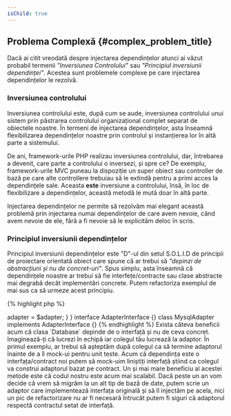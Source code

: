 ```yaml
---
isChild: true
---
```


## Problema Complexă {#complex_problem_title}

Dacă ai citit vreodată despre injectarea dependințelor atunci ai văzut probabil termenii *"Inversiunea Controlului"*
sau *"Principiul inversiunii dependinței"*.
Acestea sunt problemele complexe pe care injectarea dependințelor le rezolvă.

### Inversiunea controlului

Inversiunea controlului este, după cum se aude, inversiunea controlului unui sistem prin păstrarea controlului
organizațional complet separat de obiectele noastre.
În termeni de injectarea dependințelor, asta înseamnă flexibilizarea dependințelor noastre prin
controlul și instanțierea lor în altă parte a sistemului.

De ani, framework-urile PHP realizau inversiunea controlului, dar, întrebarea a devenit, care parte
a controlului o inversezi, și spre ce? De exemplu, framework-urile MVC puneau la dispoziție un
super obiect sau controller de bază pe care alte controllere trebuiau să le extindă pentru a primi
acces la dependințele sale. Aceasta **este** inversiune a controlului, însă, în loc de flexibilizare
a dependințelor, această metodă le mută doar în altă parte.

Injectarea dependințelor ne permite să rezolvăm mai elegant această problemă prin injectarea numai
dependințelor de care avem nevoie, când avem nevoie de ele, fără a fi nevoie să le explicităm deloc în scris.

### Principiul inversiunii dependințelor

Principiul inversiunii dependințelor este "D"-ul din setul S.O.L.I.D de principii de proiectare orientată obiect
care spune că ar trebui să *"depinzi de abstracțiuni și nu de concret-uri"*. Spus simplu, asta înseamnă că
dependințele noastre ar trebui să fie interfețe/contracte sau clase abstracte mai degrabă decât implementări
concrete. Putem refactoriza exemplul de mai sus ca să urmeze acest principiu.

{% highlight php %}
<?php
namespace Database;

class Database
{
    protected $adapter;

    public function __construct(AdapterInterface $adapter)
    {
        $this->adapter = $adapter;
    }
}

interface AdapterInterface {}

class MysqlAdapter implements AdapterInterface {}
{% endhighlight %}

Exista câteva beneficii acum că clasa `Database` depinde de o interfață și nu de ceva concret.

Imaginează-ți că lucrezi în echipă iar colegul tău lucrează la adaptor. În primul exemplu, ar trebui să așteptăm
după colegul ca să termine adaptorul înainte de a îl mock-ui pentru unit teste. Acum că dependința este o
interfața/contract noi putem să mock-uim liniștiți interfață știind ca colegul va construi adaptorul bazat pe contract.

Un și mai mare beneficiu al acestei metode este că codul nostru este acum mai scalabil. Dacă peste un an vom decide că
vrem să migrăm la un alt tip de bază de date, putem scrie un adaptor care implementează interfața originală și
să îl injectăm pe acela, nici un pic de refactorizare nu ar fi necesară întrucât putem fi siguri că adaptorul
respectă contractul setat de interfață.
